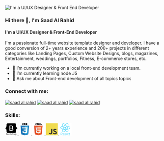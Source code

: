 ![I'm a UI/UX Designer & Front End Developer](https://pbs.twimg.com/profile_banners/1563784787235467264/1661670722/600x200)
### Hi there 👋, I'm Saad Al Rahid
#### I'm a UI/UX Designer & Front-End Developer


I'm a passionate full-time website template designer and developer. I have a good conversion of 2+ years experience and 200+ projects in different categories like Landing Pages, Custom Website Designs, blogs, magazines, Entertainment, weddings, portfolios, Fitness, E-commerce stores, etc.


- 🔭 I’m currently working on a local front-end development team. 
- 🌱 I’m currently learning node JS 
- 💬 Ask me about Front-end development of all topics topics 

<h3 align="left">Connect with me:</h3>
<p align="left">
<a href="https://twitter.com/saad al rahid" target="blank"><img align="center" src="https://raw.githubusercontent.com/rahuldkjain/github-profile-readme-generator/master/src/images/icons/Social/twitter.svg" alt="saad al rahid" height="30" width="40" /></a>
<a href="https://fb.com/saad al rahid" target="blank"><img align="center" src="https://raw.githubusercontent.com/rahuldkjain/github-profile-readme-generator/master/src/images/icons/Social/facebook.svg" alt="saad al rahid" height="30" width="40" /></a>
<a href="https://instagram.com/saad al rahid" target="blank"><img align="center" src="https://raw.githubusercontent.com/rahuldkjain/github-profile-readme-generator/master/src/images/icons/Social/instagram.svg" alt="saad al rahid" height="30" width="40" /></a>
</p>

<h3 align="left">Skills:</h3>
<p align="left"> <a href="https://getbootstrap.com" target="_blank" rel="noreferrer"> <img src="https://raw.githubusercontent.com/devicons/devicon/master/icons/bootstrap/bootstrap-plain-wordmark.svg" alt="bootstrap" width="40" height="40"/> </a> <a href="https://www.w3schools.com/css/" target="_blank" rel="noreferrer"> <img src="https://raw.githubusercontent.com/devicons/devicon/master/icons/css3/css3-original-wordmark.svg" alt="css3" width="40" height="40"/> </a> <a href="https://www.w3.org/html/" target="_blank" rel="noreferrer"> <img src="https://raw.githubusercontent.com/devicons/devicon/master/icons/html5/html5-original-wordmark.svg" alt="html5" width="40" height="40"/> </a> <a href="https://developer.mozilla.org/en-US/docs/Web/JavaScript" target="_blank" rel="noreferrer"> <img src="https://raw.githubusercontent.com/devicons/devicon/master/icons/javascript/javascript-original.svg" alt="javascript" width="40" height="40"/> </a> <a href="https://reactjs.org/" target="_blank" rel="noreferrer"> <img src="https://raw.githubusercontent.com/devicons/devicon/master/icons/react/react-original-wordmark.svg" alt="react" width="40" height="40"/> </a> </p>
